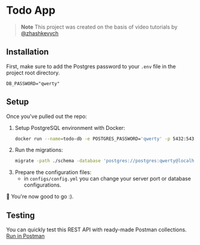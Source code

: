 # Todo App
> **Note**
> This project was created on the basis of video tutorials by [@zhashkevych](https://github.com/zhashkevych)

## Installation
First, make sure to add the Postgres password to your `.env` file in the project root directory.
```dotenv
DB_PASSWORD="qwerty"
```

## Setup
Once you've pulled out the repo:
1. Setup PostgreSQL environment with Docker:
    ```sh
    docker run --name=todo-db -e POSTGRES_PASSWORD='qwerty' -p 5432:5432 -d --rm postgres:alpine
    ```
2. Run the migrations:
    ```sh
    migrate -path ./schema -database 'postgres://postgres:qwerty@localhost:5432/postgres?sslmode=disable' up
    ```
3. Prepare the configuration files:
    - in `configs/config.yml` you can change your server port or database configurations.

🎉 You're now good to go :).

## Testing
You can quickly test this REST API with ready-made Postman collections. [Run in Postman](https://app.getpostman.com/run-collection/ac6d5a80226c1540debb?action=collection%2Fimport)

